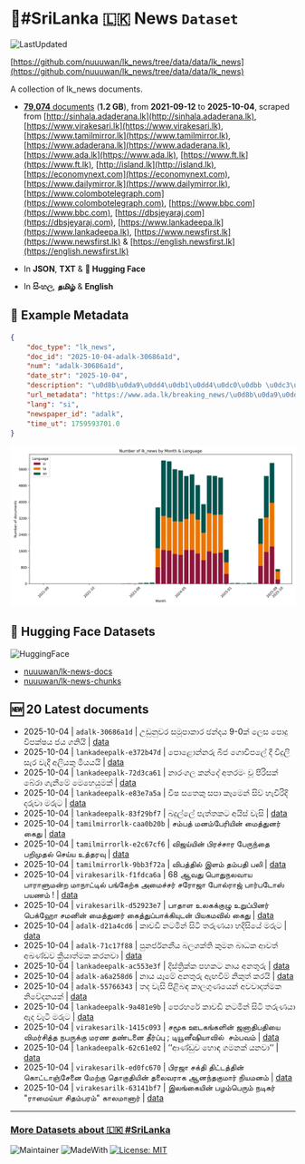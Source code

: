 # 📄#SriLanka 🇱🇰 News `Dataset`

![LastUpdated](https://img.shields.io/badge/last_updated-2025--10--04_22:19:26-green)

[https://github.com/nuuuwan/lk_news/tree/data/data/lk_news](https://github.com/nuuuwan/lk_news/tree/data/data/lk_news)

A collection of lk_news documents.

- [**79,074** documents](https://github.com/nuuuwan/lk_news/tree/data/data/lk_news) (**1.2 GB**), from **2021-09-12** to **2025-10-04**, scraped from [http://sinhala.adaderana.lk](http://sinhala.adaderana.lk), [https://www.virakesari.lk](https://www.virakesari.lk), [https://www.tamilmirror.lk](https://www.tamilmirror.lk), [https://www.adaderana.lk](https://www.adaderana.lk), [https://www.ada.lk](https://www.ada.lk), [https://www.ft.lk](https://www.ft.lk), [http://island.lk](http://island.lk), [https://economynext.com](https://economynext.com), [https://www.dailymirror.lk](https://www.dailymirror.lk), [https://www.colombotelegraph.com](https://www.colombotelegraph.com), [https://www.bbc.com](https://www.bbc.com), [https://dbsjeyaraj.com](https://dbsjeyaraj.com), [https://www.lankadeepa.lk](https://www.lankadeepa.lk), [https://www.newsfirst.lk](https://www.newsfirst.lk) & [https://english.newsfirst.lk](https://english.newsfirst.lk)

- In **JSON**, **TXT** & **🤗 Hugging Face**

- In **සිංහල**, **தமிழ்** & **English**

## 📝 Example Metadata

```json
{
    "doc_type": "lk_news",
    "doc_id": "2025-10-04-adalk-30686a1d",
    "num": "adalk-30686a1d",
    "date_str": "2025-10-04",
    "description": "\u0d8b\u0da9\u0dd4\u0db1\u0dd4\u0dc0\u0dbb \u0dc3\u0db8\u0dd6\u0db4\u0dcf\u0d9a\u0dcf\u0dbb \u0da1\u0db1\u0dca\u0daf\u0dba 9-0\u0d9a\u0dca \u0dbd\u0dd9\u0dc3 \u0db4\u0ddc\u0daf\u0dd4 \u0dc0\u0dd2\u0db4\u0d9a\u0dca\u0dc2\u0dba \u0da2\u0dba \u0d9c\u0db1\u0dd2\u0dba\u0dd2",
    "url_metadata": "https://www.ada.lk/breaking_news/\u0d8b\u0da9\u0dd4\u0db1\u0dd4\u0dc0\u0dbb-\u0dc3\u0db8\u0dd6\u0db4\u0dcf\u0d9a\u0dcf\u0dbb-\u0da1\u0db1\u0dca\u0daf\u0dba-9-0\u0d9a\u0dca-\u0dbd\u0dd9\u0dc3-\u0db4\u0ddc\u0daf\u0dd4-\u0dc0\u0dd2\u0db4\u0d9a\u0dca\u0dc2\u0dba-\u0da2\u0dba-\u0d9c\u0db1\u0dd2\u0dba\u0dd2/11-418914",
    "lang": "si",
    "newspaper_id": "adalk",
    "time_ut": 1759593701.0
}
```

![Chart](https://raw.githubusercontent.com/nuuuwan/lk_news/refs/heads/data/data/lk_news/docs_by_month_and_lang.png)

## 🤗 Hugging Face Datasets

![HuggingFace](https://img.shields.io/badge/-HuggingFace-FDEE21?style=for-the-badge&logo=HuggingFace)

- [nuuuwan/lk-news-docs](https://huggingface.co/datasets/nuuuwan/lk-news-docs)
- [nuuuwan/lk-news-chunks](https://huggingface.co/datasets/nuuuwan/lk-news-chunks)

## 🆕 20 Latest documents

- 2025-10-04 | `adalk-30686a1d` | උඩුනුවර සමූපාකාර ඡන්දය 9-0ක් ලෙස පොදු විපක්ෂය ජය ගනියි | [data](https://github.com/nuuuwan/lk_news/tree/data/data/lk_news/2020s/2025/2025-10-04-adalk-30686a1d)
- 2025-10-04 | `lankadeepalk-e372b47d` | පොළොන්නරු බීජ ගොවිපලේ දී විදුලි සැර වැදී අලියකු මියයයි | [data](https://github.com/nuuuwan/lk_news/tree/data/data/lk_news/2020s/2025/2025-10-04-lankadeepalk-e372b47d)
- 2025-10-04 | `lankadeepalk-72d3ca61` | නාරංගල කන්දේ අතරමං වූ පිරිසක් බේරා ගැනීමේ මෙහෙයුමක් | [data](https://github.com/nuuuwan/lk_news/tree/data/data/lk_news/2020s/2025/2025-10-04-lankadeepalk-72d3ca61)
- 2025-10-04 | `lankadeepalk-e83e7a5a` | විෂ සතෙකු සපා කෑමෙන් සිව් හැවිරිදි දරුවා මරුට | [data](https://github.com/nuuuwan/lk_news/tree/data/data/lk_news/2020s/2025/2025-10-04-lankadeepalk-e83e7a5a)
- 2025-10-04 | `lankadeepalk-83f29bf7` | බදුල්ලේ පැත්තකට අයිස් වැසි | [data](https://github.com/nuuuwan/lk_news/tree/data/data/lk_news/2020s/2025/2025-10-04-lankadeepalk-83f29bf7)
- 2025-10-04 | `tamilmirrorlk-caa0b20b` | சம்பத் மனம்பேரியின் மைத்துனர் கைது | [data](https://github.com/nuuuwan/lk_news/tree/data/data/lk_news/2020s/2025/2025-10-04-tamilmirrorlk-caa0b20b)
- 2025-10-04 | `tamilmirrorlk-e2c67cf6` | விஜய்யின் பிரச்சார பேருந்தை பறிமுதல் செய்ய உத்தரவு | [data](https://github.com/nuuuwan/lk_news/tree/data/data/lk_news/2020s/2025/2025-10-04-tamilmirrorlk-e2c67cf6)
- 2025-10-04 | `tamilmirrorlk-9bb3f72a` | விபத்தில் இளம் தம்பதி பலி | [data](https://github.com/nuuuwan/lk_news/tree/data/data/lk_news/2020s/2025/2025-10-04-tamilmirrorlk-9bb3f72a)
- 2025-10-04 | `virakesarilk-f1fdca6a` | 68 ஆவது பொதுநலவாய பாராளுமன்ற மாநாட்டில் பங்கேற்க அமைச்சர் சரோஜா போல்ராஜ் பார்படோஸ் பயணம் ! | [data](https://github.com/nuuuwan/lk_news/tree/data/data/lk_news/2020s/2025/2025-10-04-virakesarilk-f1fdca6a)
- 2025-10-04 | `virakesarilk-d52923e7` | பாதாள உலகக்குழு உறுப்பினர் பெக்ஹோ சமனின் மைத்துனர் கைத்துப்பாக்கியுடன் பியகமவில் கைது | [data](https://github.com/nuuuwan/lk_news/tree/data/data/lk_news/2020s/2025/2025-10-04-virakesarilk-d52923e7)
- 2025-10-04 | `adalk-d21a4cd6` | කාවඩි නටමින් සිටි තරුණයා හදිසියේ මරුට | [data](https://github.com/nuuuwan/lk_news/tree/data/data/lk_news/2020s/2025/2025-10-04-adalk-d21a4cd6)
- 2025-10-04 | `adalk-71c17f88` | පුනර්ජනනීය බලශක්ති කුමන බාධක ආවත් අඛණ්ඩව ක්‍රියාත්මක කරනවා | [data](https://github.com/nuuuwan/lk_news/tree/data/data/lk_news/2020s/2025/2025-10-04-adalk-71c17f88)
- 2025-10-04 | `lankadeepalk-ac553e3f` | දිස්ත්‍රික්ක පහකට නාය අනතුරු | [data](https://github.com/nuuuwan/lk_news/tree/data/data/lk_news/2020s/2025/2025-10-04-lankadeepalk-ac553e3f)
- 2025-10-04 | `adalk-a6a258d6` | නාය යෑමේ අනතුරු ඇඟවීම් නිකුත් කරයි | [data](https://github.com/nuuuwan/lk_news/tree/data/data/lk_news/2020s/2025/2025-10-04-adalk-a6a258d6)
- 2025-10-04 | `adalk-55766343` | තද වැසි පිළිබඳ කාලගුණයෙන් අවවාදාත්මක නිවේදනයක් | [data](https://github.com/nuuuwan/lk_news/tree/data/data/lk_news/2020s/2025/2025-10-04-adalk-55766343)
- 2025-10-04 | `lankadeepalk-9a481e9b` | පෙරහරේ කාවඩි නටමින් සිටි තරුණයා ඇද වැටී මරුට | [data](https://github.com/nuuuwan/lk_news/tree/data/data/lk_news/2020s/2025/2025-10-04-lankadeepalk-9a481e9b)
- 2025-10-04 | `virakesarilk-1415c093` | சமூக ஊடகங்களின் ஜனாதிபதியை விமர்சித்த நபருக்கு மரண தண்டனை தீர்ப்பு ; டியூனீஷியாவில்  சம்பவம் | [data](https://github.com/nuuuwan/lk_news/tree/data/data/lk_news/2020s/2025/2025-10-04-virakesarilk-1415c093)
- 2025-10-04 | `lankadeepalk-62c61e02` | ‘‘ආණ්ඩුව හොඳ ගමනක් යනවා‘‘ | [data](https://github.com/nuuuwan/lk_news/tree/data/data/lk_news/2020s/2025/2025-10-04-lankadeepalk-62c61e02)
- 2025-10-04 | `virakesarilk-ed0fc670` | பிரஜா சக்தி திட்டத்தின் கொட்டாஞ்சேனை மேற்கு தொகுதியின்  தலைவராக ஆனந்தகுமார் நியமனம் | [data](https://github.com/nuuuwan/lk_news/tree/data/data/lk_news/2020s/2025/2025-10-04-virakesarilk-ed0fc670)
- 2025-10-04 | `virakesarilk-63141bf7` | இலங்கையின் பழம்பெரும் நடிகர் "ராமைய்யா சிதம்பரம்" காலமானார் | [data](https://github.com/nuuuwan/lk_news/tree/data/data/lk_news/2020s/2025/2025-10-04-virakesarilk-63141bf7)

---

### [More Datasets about 🇱🇰 #SriLanka](https://github.com/nuuuwan/lk_datasets)

![Maintainer](https://img.shields.io/badge/maintainer-nuuuwan-red)
![MadeWith](https://img.shields.io/badge/made_with-python-blue)
[![License: MIT](https://img.shields.io/badge/License-MIT-yellow.svg)](https://opensource.org/licenses/MIT)
